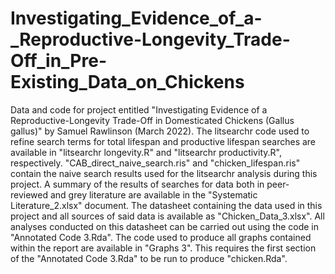# Investigating_Evidence_of_a-_Reproductive-Longevity_Trade-Off_in_Pre-Existing_Data_on_Chickens
Data and code for project entitled "Investigating Evidence of a Reproductive-Longevity Trade-Off in Domesticated Chickens (Gallus gallus)" by Samuel Rawlinson (March 2022).
The litsearchr code used to refine search terms for total lifespan and productive lifespan searches are available in "litsearchr longevity.R" and "litsearchr productivity.R", respectively. "CAB_direct_naive_search.ris" and "chicken_lifespan.ris" contain the naive search results used for the litsearchr analysis during this project.
A summary of the results of searches for data both in peer-reviewed and grey literature are available in the "Systematic Literature_2.xlsx" document.
The datasheet containing the data used in this project and all sources of said data is available as "Chicken_Data_3.xlsx".
All analyses conducted on this datasheet can be carried out using the code in "Annotated Code 3.Rda".
The code used to produce all graphs contained within the report are available in "Graphs 3". This requires the first section of the "Annotated Code 3.Rda" to be run to produce "chicken.Rda".
